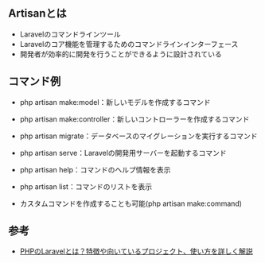 ## Artisanとは
* Laravelのコマンドラインツール
* Laravelのコア機能を管理するためのコマンドラインインターフェース
* 開発者が効率的に開発を行うことができるように設計されている

## コマンド例
* php artisan make:model：新しいモデルを作成するコマンド
* php artisan make:controller：新しいコントローラーを作成するコマンド
* php artisan migrate：データベースのマイグレーションを実行するコマンド
* php artisan serve：Laravelの開発用サーバーを起動するコマンド
* php artisan help：コマンドのヘルプ情報を表示
* php artisan list：コマンドのリストを表示

* カスタムコマンドを作成することも可能(php artisan make:command)

## 参考
* [PHPのLaravelとは？特徴や向いているプロジェクト、使い方を詳しく解説](https://cmc-japan.co.jp/blog/what-is-laravel/)
